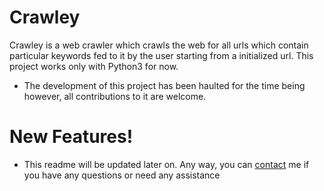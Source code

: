 # Crawley
Crawley is a web crawler which crawls the web for all urls which contain particular keywords fed to it by the user starting from a initialized url. This project works only with Python3 for now.

  - The development of this project has been haulted for the time being however, all contributions to it are welcome.

# New Features!

  - This readme will be updated later on. Any way, you can [contact](https://bluedistro.github.io) me if you have any questions or need any assistance
